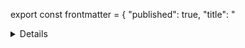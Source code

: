 export const frontmatter = {
  "published": true,
  "title": "<details>",
  "tags": "html"
};



Toggling the visibility of content used to be quite tricky to do. Either you used some wonky CSS hacks with hidden checkboxes and labels, or you used JavaScript. Well, this is about to change thanks to a new HTML5 element called `details`.

## Browser support

The bad news is, browser support for this element is not perfect yet.[^1] If you are on *Firefox*, *IE* or *Opera Mini*, you will **not** see the examples below. The good news is, the `details` element degrades very nicely — on unsupported browsers, the content is simply shown and you cannot toggle it. This is not a problem for most use cases, users just have to deal with seeing the additional content by default.

There is a polyfill[^2] which supports Firefox and IE8+, but I would encourage you to have a think about simply not using it.[^3]

## Using `details`

The most basic markup for the `details` element looks like this:

```HTML
<details>
    <p>This content is hidden from view, and only visible on click.</p>
</details>
```

which renders this:

<div class="post__example">
    <div class="post__example-bar"><div class="post__example-controls"></div></div>
    <div class="post__example-content">
        <details>
            <p>This content is hidden from view, and only visible on click.</p>
        </details>
    </div>
</div>

So, what's going on here? When you click the toggle button, the browser adds an open attribute to the details element and the content is visible. The markup looks like this:

```HTML
<details open>
    <p>This content is visible.</p>
</details>
```

### The `summary` Element

Chrome renders the default text for the toggle button as “Details”. While that's an okay thing to do, you might want to change it to something a bit more descriptive. Thankfully, this is easily done with the `summary` element:

```HTML
<details>
    <summary>Show/Hide Content</summary>
    <p>This content is hidden from view, and only visible on click.</p>
</details>
```

<div class="post__example">
    <div class="post__example-bar"><div class="post__example-controls"></div></div>
    <div class="post__example-content">
        <details>
            <summary>Show/Hide Content</summary>
            <p>This content is hidden from view, and only visible on click.</p>
        </details>
    </div>
</div>

This is the details element without any CSS. Lets try enhancing it!

## CSS Shenanigans

### Dynamic Summary Text

Right now, the summary is static and always shows “Show/Hide Content” no matter if it's open or closed. Using CSS pseudo elements we can change that! First, the markup (notice the empty summary tag):

```HTML
<details>
    <summary></summary>
    <p>This content is hidden from view, and only visible on click.</p>
</details>
```

Now, the styling:

```CSS
summary:after {
    content: "Show content";
}

details[open] summary:after {
    content: "Hide content";
}
```

And the result:

<div class="post__example">
    <div class="post__example-bar"><div class="post__example-controls"></div></div>
    <div class="post__example-content">
            <details class="abc">
                <summary class="bcd"></summary>
                <p>This content is hidden from view, and only visible on click.</p>
            </details>
            <style>{`
                 .bcd:after {
                     content: "Show content";
                 }
                 .abc[open] .bcd:after {
                     content: "Hide content";
                 }
                 `}
            </style>
    </div>
</div>

Quite nice, huh?

### Animation

And to finish it off, lets add a fade in animation to the content. The markup stays the same as with the last example, but the styling changes a bit. First, the keyframe animation:

```CSS
@keyframes fadein {
    from {
        opacity: 0;
    }
    to {
        opacity: 1;
    }
}
```

Now lets add the animation to the content of the details:

```CSS
details p {
    animation: fadein 250ms ease-out;
}
```

NOTE: I am omitting browser specific prefixes here, for the sake of clarity. Please don't forget to add them in production! 

Here is the result with animation:

<div class="post__example">
    <div class="post__example-bar"><div class="post__example-controls"></div></div>
    <div class="post__example-content">
            <details class="cde">
                <summary class="def"></summary>
                <p>This content is hidden from view, and only visible on click.</p>
            </details>
            <style>
                {`
                    .cde p {
                        animation: fadein 250ms ease-out;
                        -webkit-animation: fadein 250ms ease-out;
                    }
                    .def:after {
                        content: "Show content";
                    }
                    .cde[open] .def:after {
                        content: "Hide content";
                    }
                    @-webkit-keyframes fadein {
                        from {
                            opacity: 0;
                        }
                        to {
                            opacity: 1;
                        }
                    }
                    @keyframes fadein {
                        from {
                            opacity: 0;
                        }
                        to {
                            opacity: 1;
                        }
                    }
                `}
            </style>
    </div>
</div>

Beautiful. I hope you enjoyed this post, if you have any questions don't hesitate to contact me on [Twitter](https://twitter.com/mxstbr)!

[^1]: http://caniuse.com/#feat=details

[^2]: https://github.com/chemerisuk/better-details-polyfill/

[^3]: Think about performance! Also, see [this conversation](https://twitter.com/rodneyrehm/status/601294047802748928) on Twitter.